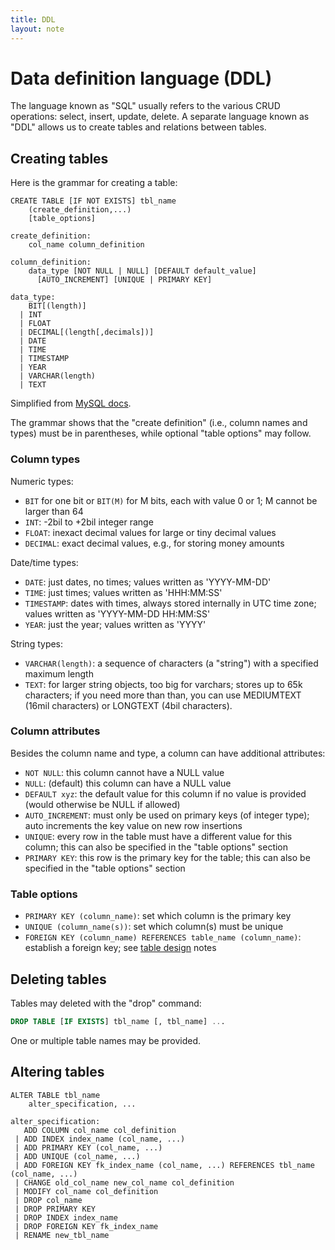 ```yaml
---
title: DDL
layout: note
---
```


# Data definition language (DDL)

The language known as "SQL" usually refers to the various CRUD operations: select, insert, update, delete. A separate language known as "DDL" allows us to create tables and relations between tables.

## Creating tables

Here is the grammar for creating a table:

~~~
CREATE TABLE [IF NOT EXISTS] tbl_name
    (create_definition,...)
    [table_options]

create_definition:
    col_name column_definition

column_definition:
    data_type [NOT NULL | NULL] [DEFAULT default_value]
      [AUTO_INCREMENT] [UNIQUE | PRIMARY KEY]

data_type:
    BIT[(length)]
  | INT
  | FLOAT
  | DECIMAL[(length[,decimals])]
  | DATE
  | TIME
  | TIMESTAMP
  | YEAR
  | VARCHAR(length)
  | TEXT
~~~

Simplified from [MySQL docs](http://dev.mysql.com/doc/refman/5.7/en/create-table.html).

The grammar shows that the "create definition" (i.e., column names and types) must be in parentheses, while optional "table options" may follow.

### Column types

Numeric types:

- `BIT` for one bit or `BIT(M)` for M bits, each with value 0 or 1; M cannot be larger than 64
- `INT`: -2bil to +2bil integer range 
- `FLOAT`: inexact decimal values for large or tiny decimal values
- `DECIMAL`: exact decimal values, e.g., for storing money amounts

Date/time types:

- `DATE`: just dates, no times; values written as 'YYYY-MM-DD'
- `TIME`: just times; values written as 'HHH:MM:SS'
- `TIMESTAMP`: dates with times, always stored internally in UTC time zone; values written as 'YYYY-MM-DD HH:MM:SS'
- `YEAR`: just the year; values written as 'YYYY'

String types:

- `VARCHAR(length)`: a sequence of characters (a "string") with a specified maximum length
- `TEXT`: for larger string objects, too big for varchars; stores up to 65k characters; if you need more than than, you can use MEDIUMTEXT (16mil characters) or LONGTEXT (4bil characters).

### Column attributes

Besides the column name and type, a column can have additional attributes:

- `NOT NULL`: this column cannot have a NULL value
- `NULL`: (default) this column can have a NULL value
- `DEFAULT xyz`: the default value for this column if no value is provided (would otherwise be NULL if allowed)
- `AUTO_INCREMENT`: must only be used on primary keys (of integer type); auto increments the key value on new row insertions
- `UNIQUE`: every row in the table must have a different value for this column; this can also be specified in the "table options" section
- `PRIMARY KEY`: this row is the primary key for the table; this can also be specified in the "table options" section

### Table options

- `PRIMARY KEY (column_name)`: set which column is the primary key
- `UNIQUE (column_name(s))`: set which column(s) must be unique
- `FOREIGN KEY (column_name) REFERENCES table_name (column_name)`: establish a foreign key; see [table design](/notes/table-design.html) notes

## Deleting tables

Tables may deleted with the "drop" command:

``` sql
DROP TABLE [IF EXISTS] tbl_name [, tbl_name] ...
```

One or multiple table names may be provided.

## Altering tables

```
ALTER TABLE tbl_name
    alter_specification, ...

alter_specification:
   ADD COLUMN col_name col_definition
 | ADD INDEX index_name (col_name, ...)
 | ADD PRIMARY KEY (col_name, ...)
 | ADD UNIQUE (col_name, ...)
 | ADD FOREIGN KEY fk_index_name (col_name, ...) REFERENCES tbl_name (col_name, ...)
 | CHANGE old_col_name new_col_name col_definition
 | MODIFY col_name col_definition
 | DROP col_name
 | DROP PRIMARY KEY
 | DROP INDEX index_name
 | DROP FOREIGN KEY fk_index_name
 | RENAME new_tbl_name
```






